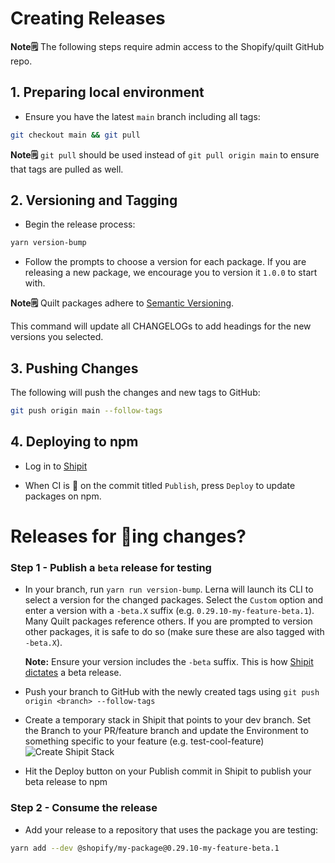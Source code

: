 # Creating Releases

**Note🗒️** The following steps require admin access to the Shopify/quilt GitHub repo.

## 1. Preparing local environment

- Ensure you have the latest `main` branch including all tags:

```sh
git checkout main && git pull
```

**Note🗒️** `git pull` should be used instead of `git pull origin main` to ensure that tags are pulled as well.

## 2. Versioning and Tagging

- Begin the release process:

```sh
yarn version-bump
```

- Follow the prompts to choose a version for each package. If you are releasing a new package, we encourage you to version it `1.0.0` to start with.

**Note🗒️** Quilt packages adhere to [Semantic Versioning](http://semver.org/spec/v2.0.0.html).

This command will update all CHANGELOGs to add headings for the new versions you selected.

## 3. Pushing Changes

The following will push the changes and new tags to GitHub:

```sh
git push origin main --follow-tags
```

## 4. Deploying to npm

- Log in to [Shipit](https://shipit.shopify.io/shopify/quilt/production)

- When CI is 🍏 on the commit titled `Publish`, press `Deploy` to update packages on npm.

# Releases for 🎩ing changes?

### Step 1 - Publish a `beta` release for testing

- In your branch, run `yarn run version-bump`. Lerna will launch its CLI to select a version for the changed packages. Select the `Custom` option and enter a version with a `-beta.X` suffix (e.g. `0.29.10-my-feature-beta.1`). Many Quilt packages reference others. If you are prompted to version other packages, it is safe to do so (make sure these are also tagged with `-beta.X`).

  **Note:** Ensure your version includes the `-beta` suffix. This is how [Shipit dictates](https://github.com/Shopify/shipit-engine/blob/master/lib/snippets/publish-lerna-independent-packages#L7-L12) a beta release.

- Push your branch to GitHub with the newly created tags using `git push origin <branch> --follow-tags`
- Create a temporary stack in Shipit that points to your dev branch. Set the Branch to your PR/feature branch and update the Environment to something specific to your feature (e.g. test-cool-feature)
  ![Create Shipit Stack](../images/shipit-stack.png)

- Hit the Deploy button on your Publish commit in Shipit to publish your beta release to npm

### Step 2 - Consume the release

- Add your release to a repository that uses the package you are testing:

```sh
yarn add --dev @shopify/my-package@0.29.10-my-feature-beta.1
```
